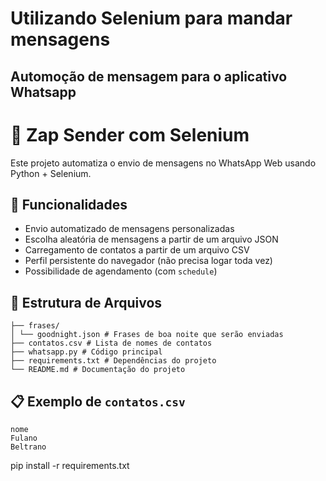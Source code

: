 # Utilizando Selenium para mandar mensagens
## Automoção de mensagem para o aplicativo Whatsapp

# 🤖 Zap Sender com Selenium

Este projeto automatiza o envio de mensagens no WhatsApp Web usando Python + Selenium.

## 🚀 Funcionalidades

- Envio automatizado de mensagens personalizadas
- Escolha aleatória de mensagens a partir de um arquivo JSON
- Carregamento de contatos a partir de um arquivo CSV
- Perfil persistente do navegador (não precisa logar toda vez)
- Possibilidade de agendamento (com `schedule`)

## 📁 Estrutura de Arquivos

```
├── frases/
│ └── goodnight.json # Frases de boa noite que serão enviadas
├── contatos.csv # Lista de nomes de contatos
├── whatsapp.py # Código principal
├── requirements.txt # Dependências do projeto
└── README.md # Documentação do projeto
```

## 📋 Exemplo de `contatos.csv`

```csv
nome
Fulano
Beltrano
```

pip install -r requirements.txt